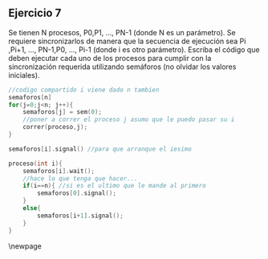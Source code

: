 ## Ejercicio 7
Se tienen N procesos, P0,P1, ..., PN-1 (donde N es un parámetro). Se requiere sincronizarlos de
manera que la secuencia de ejecución sea Pi
,Pi+1, ..., PN-1,P0, ..., Pi-1 (donde i es otro parámetro).
Escriba el código que deben ejecutar cada uno de los procesos para cumplir con la sincronización
requerida utilizando semáforos (no olvidar los valores iniciales).

```c
//codigo compartido i viene dado n tambien 
semaforos[n]
for(j=0;j<n; j++){
    semaforos[j] = sem(0);
    //poner a correr el proceso j asumo que le puedo pasar su i
    correr(proceso,j);
}

semaforos[i].signal() //para que arranque el iesimo
```

```c
proceso(int i){
    semaforos[i].wait();
    //hace lo que tenga que hacer...
    if(i==n){ //si es el ultimo que le mande al primero
        semaforos[0].signal(); 
    } 
    else{
        semaforos[i+1].signal();
    }
}
```

\newpage